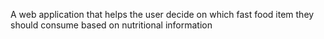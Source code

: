 A web application that helps the user decide on which fast food item they should consume based on nutritional information
